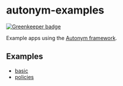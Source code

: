 # autonym-examples

[![Greenkeeper badge](https://badges.greenkeeper.io/mmiller42/autonym-examples.svg)](https://greenkeeper.io/)

Example apps using the [Autonym framework](https://github.com/mmiller42/autonym).

## Examples

* [basic](basic/)
* [policies](policies/)
